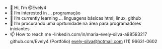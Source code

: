 - 👋 Hi, I’m @Evely4
- 👀 I’m interested in ... programação 
- 🌱 I’m currently learning ... linguagens básicas html, linux, github
- 💞️ I’m  procurando uma oprtunidade na  área para programadores iniciantes
- 📫 How to reach me 
-linkedin.com/in/maria-evely-silva-a98593217
github.com/Evely4 (Portfólio)
evely-silva@hotmail.com
(11) 96631-0602

<!---
Evely4/Evely4 is a ✨ special ✨ repository because its `README.md` (this file) appears on your GitHub profile.
You can click the Preview link to take a look at your changes.
--->
